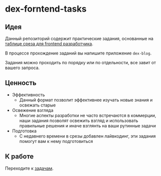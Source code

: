 # dex-forntend-tasks

## Идея

Данный репозиторий содержит практические задания, основанные на [таблице среза для frontend разработчика](https://docs.google.com/spreadsheets/d/1mfoRPX_VCpKrAA3xqbIjbmLDqv92OOYxrfV_bdp6c7I/edit?gid=54205679#gid=54205679).

В процессе прохождение заданий вы напишите приложение `dex-blog`.

Задания можно проходить по порядку или по отдельности, все завит от вашего запроса.

## Ценность

- Эффективность
  - Данный формат позволит эффективнее изучать новые знания и освежать старые
- Освежение взгляда
  - Многие аспекты разработки не часто встречаются в коммерции, наши задания позволят освежить взгляд и использовать правильные решения и иначе взглянть на ваши рутинные задачи
- Подготовка
  - С недавнего времени в срезы добавлен лайвкодинг, эти задания помогут вам к нему подготовиться

## К работе

Переходите к [задачам](./.docs/README.md).
